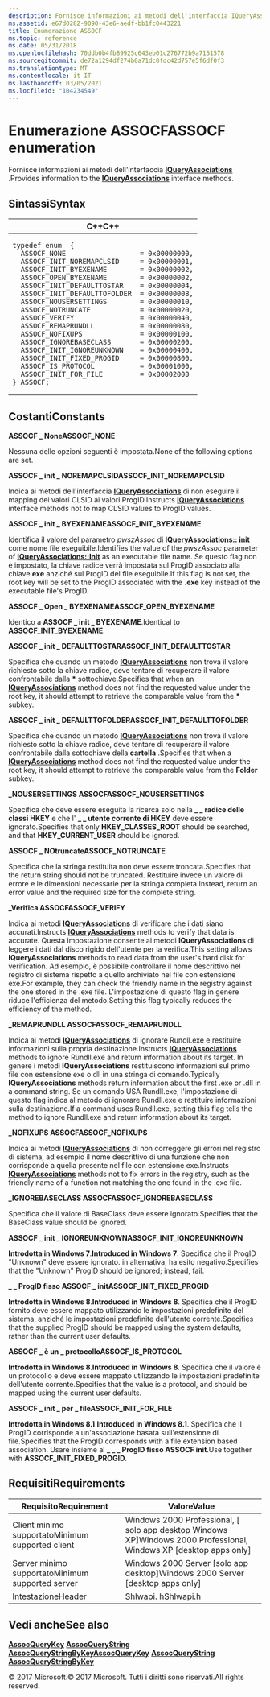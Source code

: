 ```yaml
---
description: Fornisce informazioni ai metodi dell'interfaccia IQueryAssociations.
ms.assetid: e67d0282-9090-43e6-aedf-bb1fc0443221
title: Enumerazione ASSOCF
ms.topic: reference
ms.date: 05/31/2018
ms.openlocfilehash: 70ddb0b4fb89925c643eb01c276772b9a7151578
ms.sourcegitcommit: de72a1294df274b0a71dc0fdc42d757e5f6df0f3
ms.translationtype: MT
ms.contentlocale: it-IT
ms.lasthandoff: 03/05/2021
ms.locfileid: "104234549"
---
```

# <a name="assocf-enumeration"></a><span data-ttu-id="e3cd4-103">Enumerazione ASSOCF</span><span class="sxs-lookup"><span data-stu-id="e3cd4-103">ASSOCF enumeration</span></span>

<span data-ttu-id="e3cd4-104">Fornisce informazioni ai metodi dell'interfaccia [**IQueryAssociations**](/windows/win32/api/shlwapi/nn-shlwapi-iqueryassociations) .</span><span class="sxs-lookup"><span data-stu-id="e3cd4-104">Provides information to the [**IQueryAssociations**](/windows/win32/api/shlwapi/nn-shlwapi-iqueryassociations) interface methods.</span></span>

## <a name="syntax"></a><span data-ttu-id="e3cd4-105">Sintassi</span><span class="sxs-lookup"><span data-stu-id="e3cd4-105">Syntax</span></span>

<span codelanguage="ManagedCPlusPlus"></span>

<table><colgroup><col style="width: 100%" /></colgroup><thead><tr class="header"><th><span data-ttu-id="e3cd4-106">C++</span><span class="sxs-lookup"><span data-stu-id="e3cd4-106">C++</span></span></th></tr></thead><tbody><tr class="odd"><td><pre><code>typedef enum  { 
  ASSOCF_NONE                  = 0x00000000,
  ASSOCF_INIT_NOREMAPCLSID     = 0x00000001,
  ASSOCF_INIT_BYEXENAME        = 0x00000002,
  ASSOCF_OPEN_BYEXENAME        = 0x00000002,
  ASSOCF_INIT_DEFAULTTOSTAR    = 0x00000004,
  ASSOCF_INIT_DEFAULTTOFOLDER  = 0x00000008,
  ASSOCF_NOUSERSETTINGS        = 0x00000010,
  ASSOCF_NOTRUNCATE            = 0x00000020,
  ASSOCF_VERIFY                = 0x00000040,
  ASSOCF_REMAPRUNDLL           = 0x00000080,
  ASSOCF_NOFIXUPS              = 0x00000100,
  ASSOCF_IGNOREBASECLASS       = 0x00000200,
  ASSOCF_INIT_IGNOREUNKNOWN    = 0x00000400,
  ASSOCF_INIT_FIXED_PROGID     = 0x00000800,
  ASSOCF_IS_PROTOCOL           = 0x00001000,
  ASSOCF_INIT_FOR_FILE         = 0x00002000
} ASSOCF;</code></pre></td></tr></tbody></table>



## <a name="constants"></a><span data-ttu-id="e3cd4-107">Costanti</span><span class="sxs-lookup"><span data-stu-id="e3cd4-107">Constants</span></span>

 <span data-ttu-id="e3cd4-108"><span id="ASSOCF_NONE"></span><span id="assocf_none"></span>**ASSOCF \_ None**</span><span class="sxs-lookup"><span data-stu-id="e3cd4-108"><span id="ASSOCF_NONE"></span><span id="assocf_none"></span>**ASSOCF\_NONE**</span></span> 

<span data-ttu-id="e3cd4-109">Nessuna delle opzioni seguenti è impostata.</span><span class="sxs-lookup"><span data-stu-id="e3cd4-109">None of the following options are set.</span></span>

 <span data-ttu-id="e3cd4-110"><span id="ASSOCF_INIT_NOREMAPCLSID"></span><span id="assocf_init_noremapclsid"></span>**ASSOCF \_ init \_ NOREMAPCLSID**</span><span class="sxs-lookup"><span data-stu-id="e3cd4-110"><span id="ASSOCF_INIT_NOREMAPCLSID"></span><span id="assocf_init_noremapclsid"></span>**ASSOCF\_INIT\_NOREMAPCLSID**</span></span> 

<span data-ttu-id="e3cd4-111">Indica ai metodi dell'interfaccia [**IQueryAssociations**](/windows/win32/api/shlwapi/nn-shlwapi-iqueryassociations) di non eseguire il mapping dei valori CLSID ai valori ProgID.</span><span class="sxs-lookup"><span data-stu-id="e3cd4-111">Instructs [**IQueryAssociations**](/windows/win32/api/shlwapi/nn-shlwapi-iqueryassociations) interface methods not to map CLSID values to ProgID values.</span></span>

 <span data-ttu-id="e3cd4-112"><span id="ASSOCF_INIT_BYEXENAME"></span><span id="assocf_init_byexename"></span>**ASSOCF \_ init \_ BYEXENAME**</span><span class="sxs-lookup"><span data-stu-id="e3cd4-112"><span id="ASSOCF_INIT_BYEXENAME"></span><span id="assocf_init_byexename"></span>**ASSOCF\_INIT\_BYEXENAME**</span></span> 

<span data-ttu-id="e3cd4-113">Identifica il valore del parametro *pwszAssoc* di [**IQueryAssociations:: init**](/windows/win32/api/shlwapi/nf-shlwapi-iqueryassociations-init) come nome file eseguibile.</span><span class="sxs-lookup"><span data-stu-id="e3cd4-113">Identifies the value of the *pwszAssoc* parameter of [**IQueryAssociations::Init**](/windows/win32/api/shlwapi/nf-shlwapi-iqueryassociations-init) as an executable file name.</span></span> <span data-ttu-id="e3cd4-114">Se questo flag non è impostato, la chiave radice verrà impostata sul ProgID associato alla chiave **exe** anziché sul ProgID del file eseguibile.</span><span class="sxs-lookup"><span data-stu-id="e3cd4-114">If this flag is not set, the root key will be set to the ProgID associated with the **.exe** key instead of the executable file's ProgID.</span></span>

 <span data-ttu-id="e3cd4-115"><span id="ASSOCF_OPEN_BYEXENAME"></span><span id="assocf_open_byexename"></span>**ASSOCF \_ Open \_ BYEXENAME**</span><span class="sxs-lookup"><span data-stu-id="e3cd4-115"><span id="ASSOCF_OPEN_BYEXENAME"></span><span id="assocf_open_byexename"></span>**ASSOCF\_OPEN\_BYEXENAME**</span></span> 

<span data-ttu-id="e3cd4-116">Identico a **ASSOCF \_ init \_ BYEXENAME**.</span><span class="sxs-lookup"><span data-stu-id="e3cd4-116">Identical to **ASSOCF\_INIT\_BYEXENAME**.</span></span>

 <span data-ttu-id="e3cd4-117"><span id="ASSOCF_INIT_DEFAULTTOSTAR"></span><span id="assocf_init_defaulttostar"></span>**ASSOCF \_ init \_ DEFAULTTOSTAR**</span><span class="sxs-lookup"><span data-stu-id="e3cd4-117"><span id="ASSOCF_INIT_DEFAULTTOSTAR"></span><span id="assocf_init_defaulttostar"></span>**ASSOCF\_INIT\_DEFAULTTOSTAR**</span></span> 

<span data-ttu-id="e3cd4-118">Specifica che quando un metodo [**IQueryAssociations**](/windows/win32/api/shlwapi/nn-shlwapi-iqueryassociations) non trova il valore richiesto sotto la chiave radice, deve tentare di recuperare il valore confrontabile dalla **\*** sottochiave.</span><span class="sxs-lookup"><span data-stu-id="e3cd4-118">Specifies that when an [**IQueryAssociations**](/windows/win32/api/shlwapi/nn-shlwapi-iqueryassociations) method does not find the requested value under the root key, it should attempt to retrieve the comparable value from the **\*** subkey.</span></span>

 <span data-ttu-id="e3cd4-119"><span id="ASSOCF_INIT_DEFAULTTOFOLDER"></span><span id="assocf_init_defaulttofolder"></span>**ASSOCF \_ init \_ DEFAULTTOFOLDER**</span><span class="sxs-lookup"><span data-stu-id="e3cd4-119"><span id="ASSOCF_INIT_DEFAULTTOFOLDER"></span><span id="assocf_init_defaulttofolder"></span>**ASSOCF\_INIT\_DEFAULTTOFOLDER**</span></span> 

<span data-ttu-id="e3cd4-120">Specifica che quando un metodo [**IQueryAssociations**](/windows/win32/api/shlwapi/nn-shlwapi-iqueryassociations) non trova il valore richiesto sotto la chiave radice, deve tentare di recuperare il valore confrontabile dalla sottochiave della **cartella** .</span><span class="sxs-lookup"><span data-stu-id="e3cd4-120">Specifies that when a [**IQueryAssociations**](/windows/win32/api/shlwapi/nn-shlwapi-iqueryassociations) method does not find the requested value under the root key, it should attempt to retrieve the comparable value from the **Folder** subkey.</span></span>

 <span data-ttu-id="e3cd4-121"><span id="ASSOCF_NOUSERSETTINGS"></span><span id="assocf_nousersettings"></span>**\_NOUSERSETTINGS ASSOCF**</span><span class="sxs-lookup"><span data-stu-id="e3cd4-121"><span id="ASSOCF_NOUSERSETTINGS"></span><span id="assocf_nousersettings"></span>**ASSOCF\_NOUSERSETTINGS**</span></span> 

<span data-ttu-id="e3cd4-122">Specifica che deve essere eseguita la ricerca solo nella **\_ \_ radice delle classi HKEY** e che l' **\_ \_ utente corrente di HKEY** deve essere ignorato.</span><span class="sxs-lookup"><span data-stu-id="e3cd4-122">Specifies that only **HKEY\_CLASSES\_ROOT** should be searched, and that **HKEY\_CURRENT\_USER** should be ignored.</span></span>

 <span data-ttu-id="e3cd4-123"><span id="ASSOCF_NOTRUNCATE"></span><span id="assocf_notruncate"></span>**ASSOCF \_ NOtruncate**</span><span class="sxs-lookup"><span data-stu-id="e3cd4-123"><span id="ASSOCF_NOTRUNCATE"></span><span id="assocf_notruncate"></span>**ASSOCF\_NOTRUNCATE**</span></span> 

<span data-ttu-id="e3cd4-124">Specifica che la stringa restituita non deve essere troncata.</span><span class="sxs-lookup"><span data-stu-id="e3cd4-124">Specifies that the return string should not be truncated.</span></span> <span data-ttu-id="e3cd4-125">Restituire invece un valore di errore e le dimensioni necessarie per la stringa completa.</span><span class="sxs-lookup"><span data-stu-id="e3cd4-125">Instead, return an error value and the required size for the complete string.</span></span>

 <span data-ttu-id="e3cd4-126"><span id="ASSOCF_VERIFY"></span><span id="assocf_verify"></span>**\_Verifica ASSOCF**</span><span class="sxs-lookup"><span data-stu-id="e3cd4-126"><span id="ASSOCF_VERIFY"></span><span id="assocf_verify"></span>**ASSOCF\_VERIFY**</span></span> 

<span data-ttu-id="e3cd4-127">Indica ai metodi [**IQueryAssociations**](/windows/win32/api/shlwapi/nn-shlwapi-iqueryassociations) di verificare che i dati siano accurati.</span><span class="sxs-lookup"><span data-stu-id="e3cd4-127">Instructs [**IQueryAssociations**](/windows/win32/api/shlwapi/nn-shlwapi-iqueryassociations) methods to verify that data is accurate.</span></span> <span data-ttu-id="e3cd4-128">Questa impostazione consente ai metodi **IQueryAssociations** di leggere i dati dal disco rigido dell'utente per la verifica.</span><span class="sxs-lookup"><span data-stu-id="e3cd4-128">This setting allows **IQueryAssociations** methods to read data from the user's hard disk for verification.</span></span> <span data-ttu-id="e3cd4-129">Ad esempio, è possibile controllare il nome descrittivo nel registro di sistema rispetto a quello archiviato nel file con estensione exe.</span><span class="sxs-lookup"><span data-stu-id="e3cd4-129">For example, they can check the friendly name in the registry against the one stored in the .exe file.</span></span> <span data-ttu-id="e3cd4-130">L'impostazione di questo flag in genere riduce l'efficienza del metodo.</span><span class="sxs-lookup"><span data-stu-id="e3cd4-130">Setting this flag typically reduces the efficiency of the method.</span></span>

 <span data-ttu-id="e3cd4-131"><span id="ASSOCF_REMAPRUNDLL"></span><span id="assocf_remaprundll"></span>**\_REMAPRUNDLL ASSOCF**</span><span class="sxs-lookup"><span data-stu-id="e3cd4-131"><span id="ASSOCF_REMAPRUNDLL"></span><span id="assocf_remaprundll"></span>**ASSOCF\_REMAPRUNDLL**</span></span> 

<span data-ttu-id="e3cd4-132">Indica ai metodi [**IQueryAssociations**](/windows/win32/api/shlwapi/nn-shlwapi-iqueryassociations) di ignorare Rundll.exe e restituire informazioni sulla propria destinazione.</span><span class="sxs-lookup"><span data-stu-id="e3cd4-132">Instructs [**IQueryAssociations**](/windows/win32/api/shlwapi/nn-shlwapi-iqueryassociations) methods to ignore Rundll.exe and return information about its target.</span></span> <span data-ttu-id="e3cd4-133">In genere i metodi **IQueryAssociations** restituiscono informazioni sul primo file con estensione exe o dll in una stringa di comando.</span><span class="sxs-lookup"><span data-stu-id="e3cd4-133">Typically **IQueryAssociations** methods return information about the first .exe or .dll in a command string.</span></span> <span data-ttu-id="e3cd4-134">Se un comando USA Rundll.exe, l'impostazione di questo flag indica al metodo di ignorare Rundll.exe e restituire informazioni sulla destinazione.</span><span class="sxs-lookup"><span data-stu-id="e3cd4-134">If a command uses Rundll.exe, setting this flag tells the method to ignore Rundll.exe and return information about its target.</span></span>

 <span data-ttu-id="e3cd4-135"><span id="ASSOCF_NOFIXUPS"></span><span id="assocf_nofixups"></span>**\_NOFIXUPS ASSOCF**</span><span class="sxs-lookup"><span data-stu-id="e3cd4-135"><span id="ASSOCF_NOFIXUPS"></span><span id="assocf_nofixups"></span>**ASSOCF\_NOFIXUPS**</span></span> 

<span data-ttu-id="e3cd4-136">Indica ai metodi [**IQueryAssociations**](/windows/win32/api/shlwapi/nn-shlwapi-iqueryassociations) di non correggere gli errori nel registro di sistema, ad esempio il nome descrittivo di una funzione che non corrisponde a quella presente nel file con estensione exe.</span><span class="sxs-lookup"><span data-stu-id="e3cd4-136">Instructs [**IQueryAssociations**](/windows/win32/api/shlwapi/nn-shlwapi-iqueryassociations) methods not to fix errors in the registry, such as the friendly name of a function not matching the one found in the .exe file.</span></span>

 <span data-ttu-id="e3cd4-137"><span id="ASSOCF_IGNOREBASECLASS"></span><span id="assocf_ignorebaseclass"></span>**\_IGNOREBASECLASS ASSOCF**</span><span class="sxs-lookup"><span data-stu-id="e3cd4-137"><span id="ASSOCF_IGNOREBASECLASS"></span><span id="assocf_ignorebaseclass"></span>**ASSOCF\_IGNOREBASECLASS**</span></span> 

<span data-ttu-id="e3cd4-138">Specifica che il valore di BaseClass deve essere ignorato.</span><span class="sxs-lookup"><span data-stu-id="e3cd4-138">Specifies that the BaseClass value should be ignored.</span></span>

 <span data-ttu-id="e3cd4-139"><span id="ASSOCF_INIT_IGNOREUNKNOWN"></span><span id="assocf_init_ignoreunknown"></span>**ASSOCF \_ init \_ IGNOREUNKNOWN**</span><span class="sxs-lookup"><span data-stu-id="e3cd4-139"><span id="ASSOCF_INIT_IGNOREUNKNOWN"></span><span id="assocf_init_ignoreunknown"></span>**ASSOCF\_INIT\_IGNOREUNKNOWN**</span></span> 

<span data-ttu-id="e3cd4-140">**Introdotta in Windows 7**.</span><span class="sxs-lookup"><span data-stu-id="e3cd4-140">**Introduced in Windows 7**.</span></span> <span data-ttu-id="e3cd4-141">Specifica che il ProgID "Unknown" deve essere ignorato. in alternativa, ha esito negativo.</span><span class="sxs-lookup"><span data-stu-id="e3cd4-141">Specifies that the "Unknown" ProgID should be ignored; instead, fail.</span></span>

 <span data-ttu-id="e3cd4-142"><span id="ASSOCF_INIT_FIXED_PROGID"></span><span id="assocf_init_fixed_progid"></span>**\_ \_ ProgID fisso ASSOCF \_ init**</span><span class="sxs-lookup"><span data-stu-id="e3cd4-142"><span id="ASSOCF_INIT_FIXED_PROGID"></span><span id="assocf_init_fixed_progid"></span>**ASSOCF\_INIT\_FIXED\_PROGID**</span></span> 

<span data-ttu-id="e3cd4-143">**Introdotta in Windows 8**.</span><span class="sxs-lookup"><span data-stu-id="e3cd4-143">**Introduced in Windows 8**.</span></span> <span data-ttu-id="e3cd4-144">Specifica che il ProgID fornito deve essere mappato utilizzando le impostazioni predefinite del sistema, anziché le impostazioni predefinite dell'utente corrente.</span><span class="sxs-lookup"><span data-stu-id="e3cd4-144">Specifies that the supplied ProgID should be mapped using the system defaults, rather than the current user defaults.</span></span>

 <span data-ttu-id="e3cd4-145"><span id="ASSOCF_IS_PROTOCOL"></span><span id="assocf_is_protocol"></span>**ASSOCF \_ è un \_ protocollo**</span><span class="sxs-lookup"><span data-stu-id="e3cd4-145"><span id="ASSOCF_IS_PROTOCOL"></span><span id="assocf_is_protocol"></span>**ASSOCF\_IS\_PROTOCOL**</span></span> 

<span data-ttu-id="e3cd4-146">**Introdotta in Windows 8**.</span><span class="sxs-lookup"><span data-stu-id="e3cd4-146">**Introduced in Windows 8**.</span></span> <span data-ttu-id="e3cd4-147">Specifica che il valore è un protocollo e deve essere mappato utilizzando le impostazioni predefinite dell'utente corrente.</span><span class="sxs-lookup"><span data-stu-id="e3cd4-147">Specifies that the value is a protocol, and should be mapped using the current user defaults.</span></span>

 <span data-ttu-id="e3cd4-148"><span id="ASSOCF_INIT_FOR_FILE"></span><span id="assocf_init_for_file"></span>**ASSOCF \_ init \_ per \_ file**</span><span class="sxs-lookup"><span data-stu-id="e3cd4-148"><span id="ASSOCF_INIT_FOR_FILE"></span><span id="assocf_init_for_file"></span>**ASSOCF\_INIT\_FOR\_FILE**</span></span> 

<span data-ttu-id="e3cd4-149">**Introdotta in Windows 8.1**.</span><span class="sxs-lookup"><span data-stu-id="e3cd4-149">**Introduced in Windows 8.1**.</span></span> <span data-ttu-id="e3cd4-150">Specifica che il ProgID corrisponde a un'associazione basata sull'estensione di file.</span><span class="sxs-lookup"><span data-stu-id="e3cd4-150">Specifies that the ProgID corresponds with a file extension based association.</span></span> <span data-ttu-id="e3cd4-151">Usare insieme al **\_ \_ \_ ProgID fisso ASSOCF init**.</span><span class="sxs-lookup"><span data-stu-id="e3cd4-151">Use together with **ASSOCF\_INIT\_FIXED\_PROGID**.</span></span>

 

## <a name="requirements"></a><span data-ttu-id="e3cd4-152">Requisiti</span><span class="sxs-lookup"><span data-stu-id="e3cd4-152">Requirements</span></span>



| <span data-ttu-id="e3cd4-153">Requisito</span><span class="sxs-lookup"><span data-stu-id="e3cd4-153">Requirement</span></span> | <span data-ttu-id="e3cd4-154">Valore</span><span class="sxs-lookup"><span data-stu-id="e3cd4-154">Value</span></span> |
|-------------------------------------|--------------------------------------------------------------------------------------|
| <span data-ttu-id="e3cd4-155">Client minimo supportato</span><span class="sxs-lookup"><span data-stu-id="e3cd4-155">Minimum supported client</span></span> | <span data-ttu-id="e3cd4-156">Windows 2000 Professional, \[ solo app desktop Windows XP\]</span><span class="sxs-lookup"><span data-stu-id="e3cd4-156">Windows 2000 Professional, Windows XP \[desktop apps only\]</span></span>               |
| <span data-ttu-id="e3cd4-157">Server minimo supportato</span><span class="sxs-lookup"><span data-stu-id="e3cd4-157">Minimum supported server</span></span> | <span data-ttu-id="e3cd4-158">Windows 2000 Server \[solo app desktop\]</span><span class="sxs-lookup"><span data-stu-id="e3cd4-158">Windows 2000 Server \[desktop apps only\]</span></span>                                 |
| <span data-ttu-id="e3cd4-159">Intestazione</span><span class="sxs-lookup"><span data-stu-id="e3cd4-159">Header</span></span>                   |  <span data-ttu-id="e3cd4-160">Shlwapi. h</span><span class="sxs-lookup"><span data-stu-id="e3cd4-160">Shlwapi.h</span></span>  |



## <a name="see-also"></a><span data-ttu-id="e3cd4-161">Vedi anche</span><span class="sxs-lookup"><span data-stu-id="e3cd4-161">See also</span></span>

 <span data-ttu-id="e3cd4-162">[**AssocQueryKey**](/windows/win32/api/shlwapi/nf-shlwapi-assocquerykeya) [**AssocQueryString**](/windows/win32/api/shlwapi/nf-shlwapi-assocquerystringa) [**AssocQueryStringByKey**](/windows/win32/api/shlwapi/nf-shlwapi-assocquerystringa)</span><span class="sxs-lookup"><span data-stu-id="e3cd4-162">[**AssocQueryKey**](/windows/win32/api/shlwapi/nf-shlwapi-assocquerykeya) [**AssocQueryString**](/windows/win32/api/shlwapi/nf-shlwapi-assocquerystringa) [**AssocQueryStringByKey**](/windows/win32/api/shlwapi/nf-shlwapi-assocquerystringa)</span></span> 

 

 

<span data-ttu-id="e3cd4-163">© 2017 Microsoft.</span><span class="sxs-lookup"><span data-stu-id="e3cd4-163">© 2017 Microsoft.</span></span> <span data-ttu-id="e3cd4-164">Tutti i diritti sono riservati.</span><span class="sxs-lookup"><span data-stu-id="e3cd4-164">All rights reserved.</span></span>
